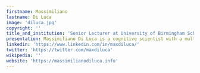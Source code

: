 ```yaml
---
firstname: Massimiliano
lastname: Di Luca
image: 'diluca.jpg'
copyright: ''
title_and_institution: 'Senior Lecturer at University of Birmingham School of Psychology '
presentation: Massimiliano Di Luca is a cognitive scientist with a multidisciplinary background spanning psychology, neuroscience and engineering. Currently holding the position of Senior Lecturer at University of Birmingham’s School of Psychology, he has previously been a research scientist at the Max Planck Institute for Biological Cybernetics working on Bayesian modelling, researcher at Oculus Research and subsequently Facebook Reality Labs where he worked on VR. He performs both fundamental and applied research to determine how humans process multisensory stimuli, with an accent on understanding the temporal, dynamic, and interactive nature of perception. The leitmotiv of his research is to create computational models that constitute quantitative and testable theories about the underlying cognitive and neural processes. At ICA4, he would like to find ways to build virtual musicians who mimic the synergistic experience of a rehearsal with multiple partners. His second proposal is to work on human-machine interaction by building model-based AI solutions that will allow both a deeper scientific understanding of the human cognitive system and a richer and more effective behavior of artificial agents.
linkedin: 'https://www.linkedin.com/in/maxdiluca/'
twitter: 'https://twitter.com/maxdiluca'
wikipedia: ''
website: 'https://massimilianodiluca.info'
---
```

